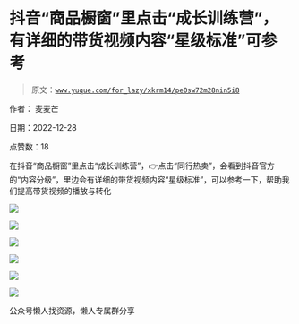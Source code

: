 # 抖音“商品橱窗”里点击“成长训练营”，有详细的带货视频内容“星级标准”可参考

> 原文：[`www.yuque.com/for_lazy/xkrm14/pe0sw72m28nin5i8`](https://www.yuque.com/for_lazy/xkrm14/pe0sw72m28nin5i8)



作者： 麦麦芒



日期：2022-12-28



点赞数：18

<ne-hole id="ua64f1901" data-lake-id="ua64f1901"><ne-card data-card-name="hr" data-card-type="block" id="hHxzQ" data-event-boundary="card">

在抖音“商品橱窗”里点击“成长训练营”，👉点击“同行热卖”，会看到抖音官方的“内容分级”，里边会有详细的带货视频内容“星级标准”，可以参考一下，帮助我们提高带货视频的播放与转化



<ne-card data-card-name="image" data-card-type="inline" id="eLEkw" data-event-boundary="card">![](img/68ce2863f0c00926087bb8797597075b.png)</ne-card>



<ne-card data-card-name="image" data-card-type="inline" id="rupy2" data-event-boundary="card">![](img/e8d8375156bc7bdac5ed32b98bb80bdc.png)</ne-card>



<ne-card data-card-name="image" data-card-type="inline" id="Aogqx" data-event-boundary="card">![](img/53ae8607a2d89e5a9a8c12a0b06d7352.png)</ne-card>



<ne-card data-card-name="image" data-card-type="inline" id="xt4kT" data-event-boundary="card">![](img/f357be7ad0ed127cb66d7a1501017bca.png)</ne-card>



<ne-card data-card-name="image" data-card-type="inline" id="pGdvp" data-event-boundary="card">![](img/7f908a0d0c3d19b027adc0921d4001ba.png)</ne-card>



<ne-card data-card-name="image" data-card-type="inline" id="ZjZTF" data-event-boundary="card">![](img/6af156464875370b5cf0f227896a4eb7.png)</ne-card>

<ne-hole id="u2e2663b5" data-lake-id="u2e2663b5"><ne-card data-card-name="hr" data-card-type="block" id="JShyU" data-event-boundary="card">

公众号懒人找资源，懒人专属群分享

</ne-card></ne-hole></ne-card></ne-hole>